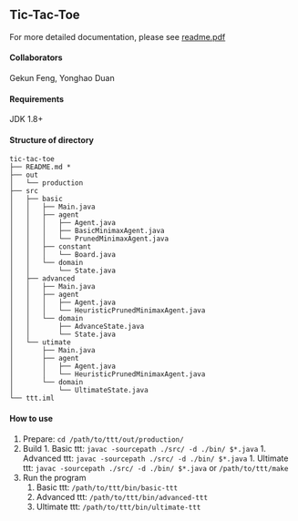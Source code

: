 ## Tic-Tac-Toe

For more detailed documentation, please see [readme.pdf](README.pdf)

#### Collaborators
Gekun Feng, Yonghao Duan

#### Requirements
JDK 1.8+

#### Structure of directory

```
tic-tac-toe
├── README.md *
├── out
│   └── production
├── src
│   ├── basic
│   │   ├── Main.java
│   │   ├── agent
│   │   │   ├── Agent.java
│   │   │   ├── BasicMinimaxAgent.java
│   │   │   └── PrunedMinimaxAgent.java
│   │   ├── constant
│   │   │   └── Board.java
│   │   └── domain
│   │       └── State.java
│   ├── advanced
│   │   ├── Main.java
│   │   ├── agent
│   │   │   ├── Agent.java
│   │   │   └── HeuristicPrunedMinimaxAgent.java
│   │   └── domain
│   │       ├── AdvanceState.java
│   │       └── State.java
│   └── utimate
│       ├── Main.java
│       ├── agent
│       │   ├── Agent.java
│       │   └── HeuristicPrunedMinimaxAgent.java
│       └── domain
│           └── UltimateState.java
└── ttt.iml
```

#### How to use

1. Prepare: `cd /path/to/ttt/out/production/`
2. Build
		1. Basic ttt: `javac -sourcepath ./src/ -d ./bin/ $*.java`
		1. Advanced ttt: `javac -sourcepath ./src/ -d ./bin/ $*.java`
		1. Ultimate ttt: `javac -sourcepath ./src/ -d ./bin/ $*.java`
	or
	`/path/to/ttt/make`
3. Run the program
    1. Basic ttt: `/path/to/ttt/bin/basic-ttt`
    1. Advanced ttt: `/path/to/ttt/bin/advanced-ttt`
    1. Ultimate ttt: `/path/to/ttt/bin/ultimate-ttt`
 
